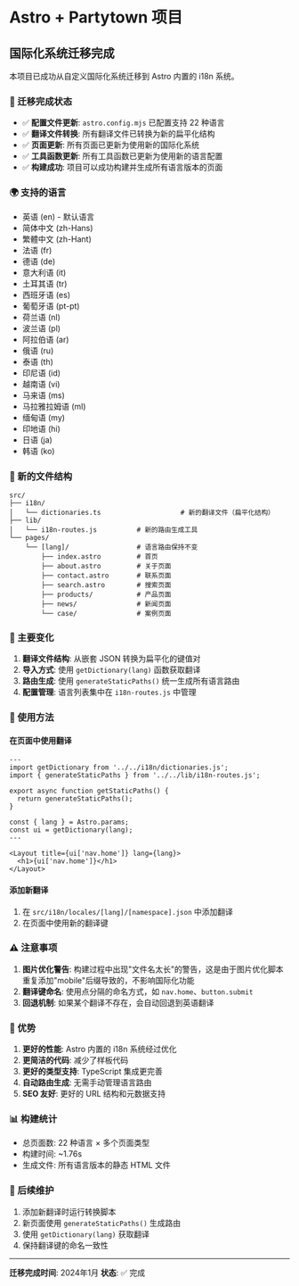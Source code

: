# Astro + Partytown 项目

## 国际化系统迁移完成

本项目已成功从自定义国际化系统迁移到 Astro 内置的 i18n 系统。

### 🎉 迁移完成状态

- ✅ **配置文件更新**: `astro.config.mjs` 已配置支持 22 种语言
- ✅ **翻译文件转换**: 所有翻译文件已转换为新的扁平化结构
- ✅ **页面更新**: 所有页面已更新为使用新的国际化系统
- ✅ **工具函数更新**: 所有工具函数已更新为使用新的语言配置
- ✅ **构建成功**: 项目可以成功构建并生成所有语言版本的页面

### 🌍 支持的语言

- 英语 (en) - 默认语言
- 简体中文 (zh-Hans)
- 繁體中文 (zh-Hant)
- 法语 (fr)
- 德语 (de)
- 意大利语 (it)
- 土耳其语 (tr)
- 西班牙语 (es)
- 葡萄牙语 (pt-pt)
- 荷兰语 (nl)
- 波兰语 (pl)
- 阿拉伯语 (ar)
- 俄语 (ru)
- 泰语 (th)
- 印尼语 (id)
- 越南语 (vi)
- 马来语 (ms)
- 马拉雅拉姆语 (ml)
- 缅甸语 (my)
- 印地语 (hi)
- 日语 (ja)
- 韩语 (ko)

### 📁 新的文件结构

```
src/
├── i18n/
│   └── dictionaries.ts                    # 新的翻译文件（扁平化结构）
├── lib/
│   └── i18n-routes.js          # 新的路由生成工具
└── pages/
    └── [lang]/                 # 语言路由保持不变
        ├── index.astro         # 首页
        ├── about.astro         # 关于页面
        ├── contact.astro       # 联系页面
        ├── search.astro        # 搜索页面
        ├── products/           # 产品页面
        ├── news/               # 新闻页面
        └── case/               # 案例页面
```

### 🔧 主要变化

1. **翻译文件结构**: 从嵌套 JSON 转换为扁平化的键值对
2. **导入方式**: 使用 `getDictionary(lang)` 函数获取翻译
3. **路由生成**: 使用 `generateStaticPaths()` 统一生成所有语言路由
4. **配置管理**: 语言列表集中在 `i18n-routes.js` 中管理

### 🚀 使用方法

#### 在页面中使用翻译

```astro
---
import getDictionary from '../../i18n/dictionaries.js';
import { generateStaticPaths } from '../../lib/i18n-routes.js';

export async function getStaticPaths() {
  return generateStaticPaths();
}

const { lang } = Astro.params;
const ui = getDictionary(lang);
---

<Layout title={ui['nav.home']} lang={lang}>
  <h1>{ui['nav.home']}</h1>
</Layout>
```

#### 添加新翻译

1. 在 `src/i18n/locales/[lang]/[namespace].json` 中添加翻译
2. 在页面中使用新的翻译键

### ⚠️ 注意事项

1. **图片优化警告**: 构建过程中出现"文件名太长"的警告，这是由于图片优化脚本重复添加"mobile"后缀导致的，不影响国际化功能
2. **翻译键命名**: 使用点分隔的命名方式，如 `nav.home`、`button.submit`
3. **回退机制**: 如果某个翻译不存在，会自动回退到英语翻译

### 🎯 优势

1. **更好的性能**: Astro 内置的 i18n 系统经过优化
2. **更简洁的代码**: 减少了样板代码
3. **更好的类型支持**: TypeScript 集成更完善
4. **自动路由生成**: 无需手动管理语言路由
5. **SEO 友好**: 更好的 URL 结构和元数据支持

### 📊 构建统计

- 总页面数: 22 种语言 × 多个页面类型
- 构建时间: ~1.76s
- 生成文件: 所有语言版本的静态 HTML 文件

### 🔄 后续维护

1. 添加新翻译时运行转换脚本
2. 新页面使用 `generateStaticPaths()` 生成路由
3. 使用 `getDictionary(lang)` 获取翻译
4. 保持翻译键的命名一致性

---

**迁移完成时间**: 2024年1月
**状态**: ✅ 完成
